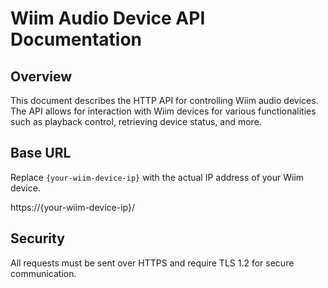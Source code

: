 # Wiim Audio Device API Documentation

## Overview

This document describes the HTTP API for controlling Wiim audio devices. The API allows for interaction with Wiim devices for various functionalities such as playback control, retrieving device status, and more.

## Base URL

Replace `{your-wiim-device-ip}` with the actual IP address of your Wiim device.

https://{your-wiim-device-ip}/

## Security

All requests must be sent over HTTPS and require TLS 1.2 for secure communication.


